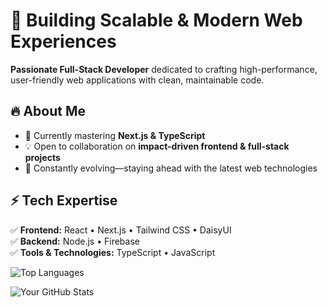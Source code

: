# 🚀 Building Scalable & Modern Web Experiences  

**Passionate Full-Stack Developer** dedicated to crafting high-performance, user-friendly web applications with clean, maintainable code.

## 🔥 About Me
- 🌱 Currently mastering **Next.js & TypeScript**
- 💡 Open to collaboration on **impact-driven frontend & full-stack projects**
- 🎯 Constantly evolving—staying ahead with the latest web technologies

## ⚡ Tech Expertise  
✅ **Frontend:** React • Next.js • Tailwind CSS • DaisyUI  
✅ **Backend:** Node.js • Firebase  
✅ **Tools & Technologies:** TypeScript • JavaScript  






![Top Languages](https://github-readme-stats.vercel.app/api/top-langs/?username=MirazZim&layout=compact&theme=tokyonight)


![Your GitHub Stats](https://github-readme-stats.vercel.app/api?username=your-username&show_icons=true&theme=radical)

